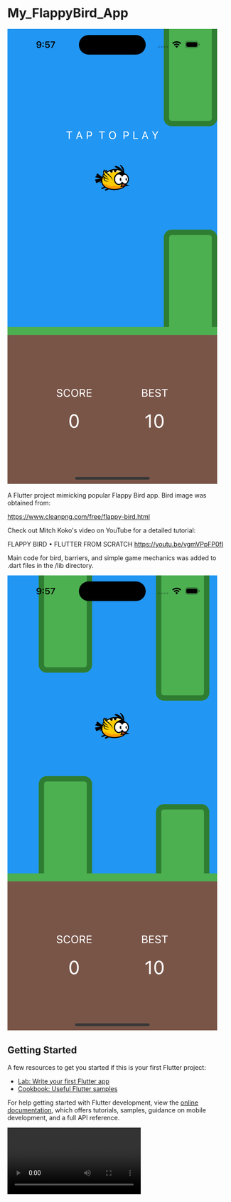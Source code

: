 # My_FlappyBird_App

![alt text](https://github.com/warlock4980/My_FlappyBird_App/blob/main/MP4_Video/AppStart.png?raw=true)


A Flutter project mimicking popular Flappy Bird app. Bird image was 
obtained from: 

https://www.cleanpng.com/free/flappy-bird.html

Check out Mitch Koko's video on YouTube for a detailed tutorial:

FLAPPY BIRD • FLUTTER FROM SCRATCH
https://youtu.be/vgmVPpFP0fI

Main code for bird, barriers, and simple game mechanics was added to .dart files in the /lib directory. 

![alt text](https://github.com/warlock4980/My_FlappyBird_App/blob/main/MP4_Video/AppGameplay.png?raw=true)

## Getting Started

A few resources to get you started if this is your first Flutter project:

- [Lab: Write your first Flutter app](https://docs.flutter.dev/get-started/codelab)
- [Cookbook: Useful Flutter samples](https://docs.flutter.dev/cookbook)

For help getting started with Flutter development, view the
[online documentation](https://docs.flutter.dev/), which offers tutorials,
samples, guidance on mobile development, and a full API reference.

![alt text](https://github.com/warlock4980/My_FlappyBird_App/blob/main/MP4_Video/GameplayVideo.mp4?raw=true)
